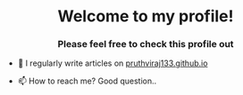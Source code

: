 <h1 align="center">Welcome to my profile!</h1>
<h3 align="center">Please feel free to check this profile out</h3>

- 📝 I regularly write articles on [pruthviraj133.github.io](https://pruthviraj133.github.io)

- 📫 How to reach me? Good question..
